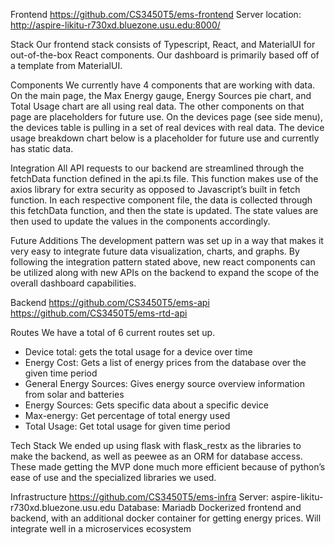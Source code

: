 Frontend
https://github.com/CS3450T5/ems-frontend
Server location: http://aspire-likitu-r730xd.bluezone.usu.edu:8000/

Stack
Our frontend stack consists of Typescript, React, and MaterialUI for out-of-the-box React components. Our dashboard is primarily based off of a template from MaterialUI.

Components
We currently have 4 components that are working with data. On the main page, the Max Energy gauge, Energy Sources pie chart, and Total Usage chart are all using real data. The other components on that page are placeholders for future use. On the devices page (see side menu), the devices table is pulling in a set of real devices with real data. The device usage breakdown chart below is a placeholder for future use and currently has static data.

Integration
All API requests to our backend are streamlined through the fetchData function defined in the api.ts file. This function makes use of the axios library for extra security as opposed to Javascript’s built in fetch function. In each respective component file, the data is collected through this fetchData function, and then the state is updated. The state values are then used to update the values in the components accordingly.

Future Additions
The development pattern was set up in a way that makes it very easy to integrate future data visualization, charts, and graphs. By following the integration pattern stated above, new react components can be utilized along with new APIs on the backend to expand the scope of the overall dashboard capabilities.

Backend
https://github.com/CS3450T5/ems-api
https://github.com/CS3450T5/ems-rtd-api

Routes
We have a total of 6 current routes set up.
- Device total: gets the total usage for a device over time
- Energy Cost: Gets a list of energy prices from the database over the given time period
- General Energy Sources: Gives energy source overview information from solar and batteries
- Energy Sources: Gets specific data about a specific device
- Max-energy: Get percentage of total energy used
- Total Usage: Get total usage for given time period

Tech Stack
We ended up using flask with flask_restx as the libraries to make the backend, as well as peewee as an ORM for database access. These made getting the MVP done much more efficient because of python’s ease of use and the specialized libraries we used.

Infrastructure
https://github.com/CS3450T5/ems-infra
Server: aspire-likitu-r730xd.bluezone.usu.edu
Database: Mariadb
Dockerized frontend and backend, with an additional docker container for getting energy prices. Will integrate well in a microservices ecosystem
